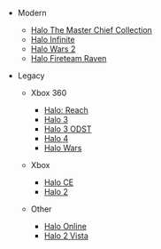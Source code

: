 - Modern
 
  - [Halo The Master Chief Collection](#halo-the-master-chief-collection)
  - [Halo Infinite](#halo-infinite)
  - [Halo Wars 2]()
  - [Halo Fireteam Raven]()

- Legacy
  
  - Xbox 360
    
    - [Halo: Reach](#halo-reach)
    - [Halo 3](#halo-3)
    - [Halo 3 ODST](#halo-3-odst)
    - [Halo 4](#halo-4)
    - [Halo Wars]()
  
  - Xbox
    - [Halo CE]()
    - [Halo 2]()

  - Other
    - [Halo Online]()
    - [Halo 2 Vista]()
